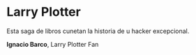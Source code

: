 # Larry Plotter

Esta saga de libros cunetan la historia de u hacker excepcional.

**Ignacio Barco**, Larry Plotter Fan
